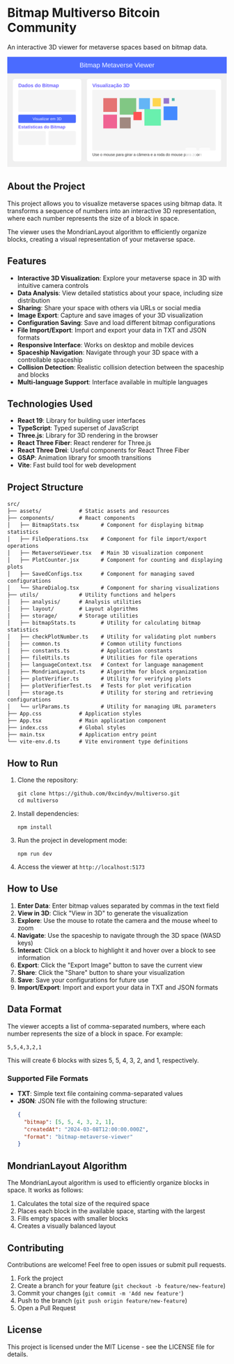 # Bitmap Multiverso Bitcoin Community

An interactive 3D viewer for metaverse spaces based on bitmap data.

![Bitmap Metaverse Viewer](./public/screenshot.svg)

## About the Project

This project allows you to visualize metaverse spaces using bitmap data. It transforms a sequence of numbers into an interactive 3D representation, where each number represents the size of a block in space.

The viewer uses the MondrianLayout algorithm to efficiently organize blocks, creating a visual representation of your metaverse space.

## Features

- **Interactive 3D Visualization**: Explore your metaverse space in 3D with intuitive camera controls
- **Data Analysis**: View detailed statistics about your space, including size distribution
- **Sharing**: Share your space with others via URLs or social media
- **Image Export**: Capture and save images of your 3D visualization
- **Configuration Saving**: Save and load different bitmap configurations
- **File Import/Export**: Import and export your data in TXT and JSON formats
- **Responsive Interface**: Works on desktop and mobile devices
- **Spaceship Navigation**: Navigate through your 3D space with a controllable spaceship
- **Collision Detection**: Realistic collision detection between the spaceship and blocks
- **Multi-language Support**: Interface available in multiple languages

## Technologies Used

- **React 19**: Library for building user interfaces
- **TypeScript**: Typed superset of JavaScript
- **Three.js**: Library for 3D rendering in the browser
- **React Three Fiber**: React renderer for Three.js
- **React Three Drei**: Useful components for React Three Fiber
- **GSAP**: Animation library for smooth transitions
- **Vite**: Fast build tool for web development

## Project Structure

```
src/
├── assets/            # Static assets and resources
├── components/        # React components
│   ├── BitmapStats.tsx       # Component for displaying bitmap statistics
│   ├── FileOperations.tsx    # Component for file import/export operations
│   ├── MetaverseViewer.tsx   # Main 3D visualization component
│   ├── PlotCounter.jsx       # Component for counting and displaying plots
│   ├── SavedConfigs.tsx      # Component for managing saved configurations
│   └── ShareDialog.tsx       # Component for sharing visualizations
├── utils/             # Utility functions and helpers
│   ├── analysis/      # Analysis utilities
│   ├── layout/        # Layout algorithms
│   ├── storage/       # Storage utilities
│   ├── bitmapStats.ts        # Utility for calculating bitmap statistics
│   ├── checkPlotNumber.ts    # Utility for validating plot numbers
│   ├── common.ts             # Common utility functions
│   ├── constants.ts          # Application constants
│   ├── fileUtils.ts          # Utilities for file operations
│   ├── languageContext.tsx   # Context for language management
│   ├── MondrianLayout.ts     # Algorithm for block organization
│   ├── plotVerifier.ts       # Utility for verifying plots
│   ├── plotVerifierTest.ts   # Tests for plot verification
│   ├── storage.ts            # Utility for storing and retrieving configurations
│   └── urlParams.ts          # Utility for managing URL parameters
├── App.css            # Application styles
├── App.tsx            # Main application component
├── index.css          # Global styles
├── main.tsx           # Application entry point
└── vite-env.d.ts      # Vite environment type definitions
```

## How to Run

1. Clone the repository:
   ```
   git clone https://github.com/0xcindyv/multiverso.git
   cd multiverso
   ```

2. Install dependencies:
   ```
   npm install
   ```

3. Run the project in development mode:
   ```
   npm run dev
   ```

4. Access the viewer at `http://localhost:5173`

## How to Use

1. **Enter Data**: Enter bitmap values separated by commas in the text field
2. **View in 3D**: Click "View in 3D" to generate the visualization
3. **Explore**: Use the mouse to rotate the camera and the mouse wheel to zoom
4. **Navigate**: Use the spaceship to navigate through the 3D space (WASD keys)
5. **Interact**: Click on a block to highlight it and hover over a block to see information
6. **Export**: Click the "Export Image" button to save the current view
7. **Share**: Click the "Share" button to share your visualization
8. **Save**: Save your configurations for future use
9. **Import/Export**: Import and export your data in TXT and JSON formats

## Data Format

The viewer accepts a list of comma-separated numbers, where each number represents the size of a block in space. For example:

```
5,5,4,3,2,1
```

This will create 6 blocks with sizes 5, 5, 4, 3, 2, and 1, respectively.

### Supported File Formats

- **TXT**: Simple text file containing comma-separated values
- **JSON**: JSON file with the following structure:
  ```json
  {
    "bitmap": [5, 5, 4, 3, 2, 1],
    "createdAt": "2024-03-08T12:00:00.000Z",
    "format": "bitmap-metaverse-viewer"
  }
  ```

## MondrianLayout Algorithm

The MondrianLayout algorithm is used to efficiently organize blocks in space. It works as follows:

1. Calculates the total size of the required space
2. Places each block in the available space, starting with the largest
3. Fills empty spaces with smaller blocks
4. Creates a visually balanced layout

## Contributing

Contributions are welcome! Feel free to open issues or submit pull requests.

1. Fork the project
2. Create a branch for your feature (`git checkout -b feature/new-feature`)
3. Commit your changes (`git commit -m 'Add new feature'`)
4. Push to the branch (`git push origin feature/new-feature`)
5. Open a Pull Request

## License

This project is licensed under the MIT License - see the LICENSE file for details.
